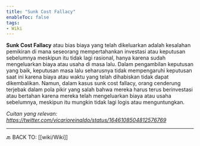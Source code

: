 ```yaml
---
title: "Sunk Cost Fallacy"
enableToc: false
tags:
- Wiki
---
```


**Sunk Cost Fallacy** atau bias biaya yang telah dikeluarkan adalah kesalahan pemikiran di mana seseorang mempertahankan investasi atau keputusan sebelumnya meskipun itu tidak lagi rasional, hanya karena sudah mengeluarkan biaya atau usaha di masa lalu. Dalam pengambilan keputusan yang baik, keputusan masa lalu seharusnya tidak mempengaruhi keputusan saat ini karena biaya atau waktu yang telah dihabiskan tidak dapat dikembalikan. Namun, dalam kasus sunk cost fallacy, orang cenderung terjebak dalam pola pikir yang salah bahwa mereka harus terus berinvestasi atau bertahan karena mereka telah mengeluarkan biaya atau usaha sebelumnya, meskipun itu mungkin tidak lagi logis atau menguntungkan.



*Cuitan yang relevan: https://twitter.com/vicarioreinaldo/status/1646108504812576769*



---
🔙 BACK TO: [[wiki/Wiki]]